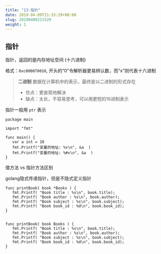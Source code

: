 ```yaml
---
title: "13-指针"
date: 2019-04-09T21:33:29+08:00
slug: 20190409213329
weight: 1
---
```


## 指针

指针，返回的是内存地址空间 (十六进制)

格式：`0xc000070010`, 开头的“0”令解析器更易辨认数，而“x”则代表十六进制

> **二进制**
> 数据在计算机中的表示，最终是以二进制的形式存在
> - 优点：更直观地解决
> - 缺点：太长，不容易思考，可以用更短的16进制表示


指针一般用 `ptr` 表示

```
package main

import "fmt"

func main() {
   var a int = 10
   fmt.Printf("变量的地址: %v\n", &a  )
   fmt.Printf("变量的地址: %#x\n", &a  )
}
```


值方法 vs 指针方法区别

golang隐式传递指针，但是不隐式定义指针

```
func printBook( book *Books ) {
   fmt.Printf( "Book title : %s\n", book.title);
   fmt.Printf( "Book author : %s\n", book.author);
   fmt.Printf( "Book subject : %s\n", book.subject);
   fmt.Printf( "Book book_id : %d\n", book.book_id);
}


func printBook( book Books ) {
   fmt.Printf( "Book title : %s\n", book.title);
   fmt.Printf( "Book author : %s\n", book.author);
   fmt.Printf( "Book subject : %s\n", book.subject);
   fmt.Printf( "Book book_id : %d\n", book.book_id);
}
```